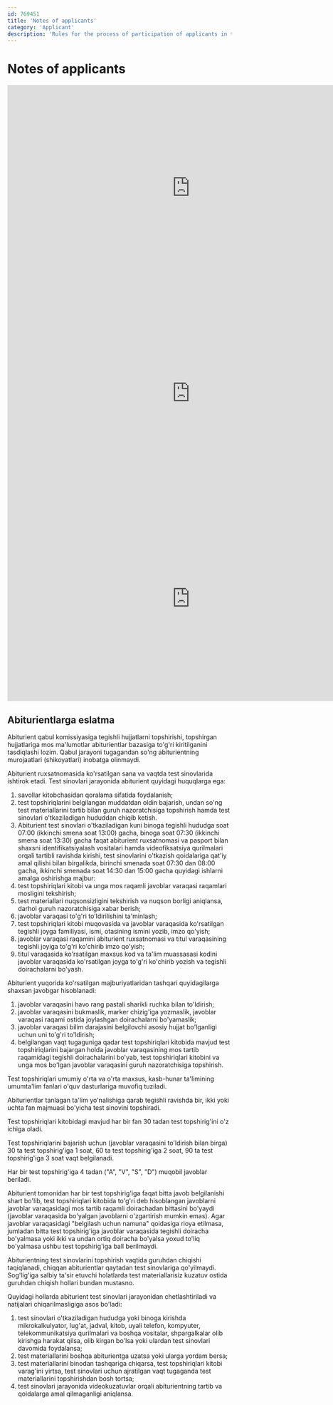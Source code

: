 ```yaml
---
id: 769451
title: 'Notes of applicants'
category: 'Applicant'
description: 'Rules for the process of participation of applicants in the test'
---
```


# Notes of applicants

<iframe width="819" height="461" src="https://www.youtube.com/embed/xK3FrPLufL0" frameborder="0" allow="accelerometer; autoplay; clipboard-write; encrypted-media; gyroscope; picture-in-picture" allowfullscreen></iframe>

<iframe width="819" height="461" src="https://www.youtube.com/embed/OPOYWw2yYMk" frameborder="0" allow="accelerometer; autoplay; clipboard-write; encrypted-media; gyroscope; picture-in-picture" allowfullscreen></iframe>

<iframe width="819" height="461" src="https://www.youtube.com/embed/VgLXwEghlhY" frameborder="0" allow="accelerometer; autoplay; clipboard-write; encrypted-media; gyroscope; picture-in-picture" allowfullscreen></iframe>

## Abiturientlarga eslatma

Abiturient qabul komissiyasiga tegishli hujjatlarni topshirishi, topshirgan hujjatlariga mos ma'lumotlar abiturientlar bazasiga to'g'ri kiritilganini tasdiqlashi lozim. Qabul jarayoni tugagandan so'ng abiturientning murojaatlari (shikoyatlari) inobatga olinmaydi.

Abiturient ruxsatnomasida ko'rsatilgan sana va vaqtda test sinovlarida ishtirok etadi. Test sinovlari jarayonida abiturient quyidagi huquqlarga ega:

1. savollar kitobchasidan qoralama sifatida foydalanish;
2. test topshiriqlarini belgilangan muddatdan oldin bajarish, undan so'ng test materiallarini tartib bilan guruh nazoratchisiga topshirish hamda test sinovlari o'tkaziladigan hududdan chiqib ketish.
3. Abiturient test sinovlari o'tkaziladigan kuni binoga tegishli hududga soat 07:00 (ikkinchi smena soat 13:00) gacha, binoga soat 07:30 (ikkinchi smena soat 13:30) gacha faqat abiturient ruxsatnomasi va pasport bilan shaxsni identifikatsiyalash vositalari hamda videofiksatsiya qurilmalari orqali tartibli ravishda kirishi, test sinovlarini o'tkazish qoidalariga qat'iy amal qilishi bilan birgalikda, birinchi smenada soat 07:30 dan 08:00 gacha, ikkinchi smenada soat 14:30 dan 15:00 gacha quyidagi ishlarni amalga oshirishga majbur:
4. test topshiriqlari kitobi va unga mos raqamli javoblar varaqasi raqamlari mosligini tekshirish;
5. test materiallari nuqsonsizligini tekshirish va nuqson borligi aniqlansa, darhol guruh nazoratchisiga xabar berish;
6. javoblar varaqasi to'g'ri to'ldirilishini ta'minlash;
7. test topshiriqlari kitobi muqovasida va javoblar varaqasida ko'rsatilgan tegishli joyga familiyasi, ismi, otasining ismini yozib, imzo qo'yish;
8. javoblar varaqasi raqamini abiturient ruxsatnomasi va titul varaqasining tegishli joyiga to'g'ri ko'chirib imzo qo'yish;
9. titul varaqasida ko'rsatilgan maxsus kod va ta'lim muassasasi kodini javoblar varaqasida ko'rsatilgan joyga to'g'ri ko'chirib yozish va tegishli doirachalarni bo'yash.

Abiturient yuqorida ko'rsatilgan majburiyatlaridan tashqari quyidagilarga shaxsan javobgar hisoblanadi:

1. javoblar varaqasini havo rang pastali sharikli ruchka bilan to'ldirish;
2. javoblar varaqasini bukmaslik, marker chizig'iga yozmaslik, javoblar varaqasi raqami ostida joylashgan doirachalarni bo'yamaslik;
3. javoblar varaqasi bilim darajasini belgilovchi asosiy hujjat bo'lganligi uchun uni to'g'ri to'ldirish;
4. belgilangan vaqt tugaguniga qadar test topshiriqlari kitobida mavjud test topshiriqlarini bajargan holda javoblar varaqasining mos tartib raqamidagi tegishli doirachalarini bo'yab, test topshiriqlari kitobini va unga mos bo'lgan javoblar varaqasini guruh nazoratchisiga topshirish.

Test topshiriqlari umumiy o'rta va o'rta maxsus, kasb-hunar ta'limining umumta'lim fanlari o'quv dasturlariga muvofiq tuziladi.

Abiturientlar tanlagan ta'lim yo'nalishiga qarab tegishli ravishda bir, ikki yoki uchta fan majmuasi bo'yicha test sinovini topshiradi.

Test topshiriqlari kitobidagi mavjud har bir fan 30 tadan test topshirig'ini o'z ichiga oladi.

Test topshiriqlarini bajarish uchun (javoblar varaqasini to'ldirish bilan birga) 30 ta test topshirig'iga 1 soat, 60 ta test topshirig'iga 2 soat, 90 ta test topshirig'iga 3 soat vaqt belgilanadi.

Har bir test topshirig'iga 4 tadan ("A", "V", "S", "D") muqobil javoblar beriladi.

Abiturient tomonidan har bir test topshirig'iga faqat bitta javob belgilanishi shart bo'lib, test topshiriqlari kitobida to'g'ri deb hisoblangan javoblarni javoblar varaqasidagi mos tartib raqamli doirachadan bittasini bo'yaydi (javoblar varaqasida bo'yalgan javoblarni o'zgartirish mumkin emas). Agar javoblar varaqasidagi "belgilash uchun namuna" qoidasiga rioya etilmasa, jumladan bitta test topshirig'iga javoblar varaqasida tegishli doiracha bo'yalmasa yoki ikki va undan ortiq doiracha bo'yalsa yoxud to'liq bo'yalmasa ushbu test topshirig'iga ball berilmaydi.

Abiturientning test sinovlarini topshirish vaqtida guruhdan chiqishi taqiqlanadi, chiqqan abiturientlar qaytadan test sinovlariga qo'yilmaydi. Sog'lig'iga salbiy ta'sir etuvchi holatlarda test materiallarisiz kuzatuv ostida guruhdan chiqish hollari bundan mustasno.

Quyidagi hollarda abiturient test sinovlari jarayonidan chetlashtiriladi va natijalari chiqarilmasligiga asos bo'ladi:

1. test sinovlari o'tkaziladigan hududga yoki binoga kirishda mikrokalkulyator, lug'at, jadval, kitob, uyali telefon, kompyuter, telekommunikatsiya qurilmalari va boshqa vositalar, shpargalkalar olib kirishga harakat qilsa, olib kirgan bo'lsa yoki ulardan test sinovlari davomida foydalansa;
2. test materiallarini boshqa abiturientga uzatsa yoki ularga yordam bersa;
3. test materiallarini binodan tashqariga chiqarsa, test topshiriqlari kitobi varag'ini yirtsa, test sinovlari uchun ajratilgan vaqt tugaganda test materiallarini topshirishdan bosh tortsa;
4. test sinovlari jarayonida videokuzatuvlar orqali abiturientning tartib va qoidalarga amal qilmaganligi aniqlansa.
